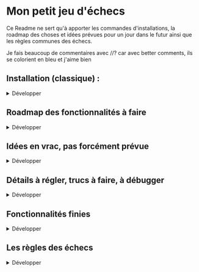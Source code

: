 # Mon petit jeu d'échecs

Ce Readme ne sert qu'à apporter les commandes d'installations, la roadmap des choses et idées prévues pour un jour dans le futur ainsi que les règles communes des échecs.

Je fais beaucoup de commentaires avec //? car avec better comments, ils se colorient en bleu et j'aime bien

## Installation (classique) :

<details>
<summary>Développer</summary>

- **1 : npm i** (Comprend dotenv ; express ; multer ; pg ; sequelize) (peut-être bcrypt ; ejs ; email-validator et express-session dans le futur)  

- **2 : Création de la BDD** 
  - `sudo -i -u postgres;` sur Ubuntu ou  `psql -U postgres` sur Windows
  - `psql`
  - `CREATE ROLE chess WITH LOGIN PASSWORD 'chess';`
  - `CREATE DATABASE chess OWNER chess;`
    
    **Sur un autre terminal :**
  - `psql -U chess -d chess -f ./data/create_db.sql;` + MDP `chess`

- **3 : Créer le .env**
  - À l'intérieur du .env, mettre : 
  - `PG_URL=postgresql://chess:chess@localhost:5432/chess`
  - `PORT=3000`

Et voilà 

</details>

## Roadmap des fonctionnalités à faire

<details>
<summary>Développer</summary>

### <span style="color:red">En rouge, les choses actuellement en dev</span>
  
  - 2 ème étape : **Identification des coups possibles**
    - a: Quand une case est sélectionnée, cela part en JS pendant un moment pour sortir un tableau/objet de toutes les cases où il est possible d'aller.
    - a': (*OU A chaque coup, le JS va calculer pour chaque pièce tous les coups possible (pour une seule couleur) et donc avoir compteur et check-if-mate*)
    - b: Ces cases devront être colorié avec une 4ème couleur
    - c: Ces cases devront être cliquables.
    - d: En cliquand sur l'une de ces cases (donc les cases "coup possible"), cela doit déplacer la pièce original vers cette nouvelle case.
    - e: Si la nouvelle case de la pièce contenait déjà une pièce (adverse), elle doit être retiré du plateau (BONUS : et mise dans le cimetière)
    - f: Retour à l'état initial

  - 3 ème étape : **Les règle de la partie**
    - a: A chaque coup effectué, on revient donc à l'état initial
    - b: Dans cet état, il faut calculer tous les coup possible pour chaque pièce pour le joueur dont c'est le tour.
    - c: Je ne sais comment, si le joueur est en échec, on doit donc limiter les coups à tout ceux qui lui permettent de sortir de cet état.
    - d: Pour déterminer l'échec et mat, il faut vérifier que peu importe le coup joué parmis ceux en état d'échec, le joueur reste en échec. Si c'est le cas, alors c'est checkmate.

  - 4 ème étape : **Relation entre les joueurs**
    - a: Mise en place d'une page d'accueuil
    - b: Paramétrage d'une partie (simple au début avec seulement 1 ou deux joueurs)
    - c: En fonction de la couleur choisie si "un joueur", s'arranger pour que l'ordinateur joue un coup aléatoire avec un faux délai de réflexion

</details>

## Idées en vrac, pas forcément prévue

<details>
<summary>Développer</summary>

### <span style="color:green">**Pas très important**</span> ; <span style="color:blue">**Assez important**</span> ; <span style="color:red">**Important**</span>

- <span style="color:green">Rajouter un délai minimal et maximal (un compteur total ?) pour les coup de chaque joueur</span>
- <span style="color:green">Rajouter un dégradé sur les case (genre reflet)</span>
- <span style="color:red">Rajouter une option en début de partie pour paramétrer (jouer seul / à deux en local / à deux en ligne)</span>
- <span style="color:blue">Rajouter une animation quand une pièce se déplace d'une case à une autre</span>
- <span style="color:green">Rajouter une animation et une option pour déplacer les pièces sorties dans un cimetière</span>
- <span style="color:red">Un enregistrement de toutes les parties joués, un moyen de les consulter (voir les fiches lors des championnats) et un moyen de les faire rejouer.</span>
- <span style="color:red">Rajouter une option pour changer les couleurs/le thème.</span>
- <span style="color:blue">Affichage du contrôle de chaque joueur</span>
- <span style="color:green">Affichage particulier des pièces en cas de vitoires + animations ?</span>
- <span style="color:red">Afficher un tableau dynamique sur la droite du jeu qui récapitulera tous les coup (avec mise en forme des coup lorsque MEURTRE)</span>
- <span style="color:green">Enregistrer un nom pour chaque joueur, l'inscrire en base de donnée (unique avec mot de passe et il pourrait retrouver se sparties précédentes)</span>
- <span style="color:green">En activant le mode DangerZone, survoler une case, mettrait en surbrillance les pièces responsables du contrôle</span>
- <span style="color:blue">Intégrer une règle dans la page</span>

</details>

## Détails à régler, trucs à faire, à débugger

<details>
<summary>Développer</summary>

- Si CODE dans le back, a chaque déplacement, avant de bouger la pièce, faire une vérification que ce déplacement est légal (ne pas faire confiance à l'user et au JS front)
- Un bug récurrent mais irreproduisible sur commande fait que lors de la sélection d'une pièce, tous les events listener originaux ne sont pas systématiquement supprimés. Il peut en rester 3 ou 4 qui rend la sélection de pièce multiples possibles. GRAVE (J'ai fait un truc, je ne suis pas sûr mais ça l'a peut-être régle. Je laisse cette ligne quand même on sait jamais.)
- La partie let color avec le if et l'insertion dans l'objet d ela pièce est répété 6 fois. Très facile à factoriser en unifiant les fonctions.
- Pour "délirer", bundlizer le back et le front et les réunir en deux fichiers uniquement.
- Je crois que je ne me sert pas de la propriété isPiece indiquand si oui ou non se toruve une pièce sur cette case. Donc peut-être à enlever.


</details>

## Fonctionnalités finies

<details>
<summary>Développer</summary>

- Création de l'échiquier, des lettres, des nombres automatisé et synchro avec des setTimeout.
- Création de la base de données (mais qui sera peut-être remplacé par un simple objet)
- Étape 0 : <span style="color:red">**Création, conception d'un plan "optimisé" à toutes les règles**</span>
- 1 ère étape : **La sélection des pièces**
    - a: Je ne dois pouvoir cliquer que sur les case qui contienne une pièce.
    - b: Quand je clique sur une pièce, elle doit se mettre en surbrillance
    - c: Quand une case est sélectionné, on ne doit plus pouvoir sélectionner la moindre case (peut-être rajouter une option empêchant toute action de l'user pendant une seconde ou deux pour être sûr);
    - d: Quand une case est sélectionné, elle doit pouvoir être recliqué pour la déselectionner ce qui fait revenir à l'état initial.

</details>

## Les règles des échecs

<details>
<summary>Développer</summary>

- La case en bas à droite (H1) est blanche
### Echec
- Conditions d'échec : Lorsque la case occupée par le Roi est contrôlée par une pièce de l'adversaire (en gros, le roi peut se faire manger au prochain tour)
- Conditions d'échec et mat :
  - Le roi est en échec et ne peut plus se déplacer
  - Aucune pièce alliée ne peut le sauver
  - La pièce adverse menaçante ne peut être éliminée
### Le pat
-   Le roi ne peut pas se déplacer sans se mettre en échec
-   Aucune autre pièce ne peut être déplacée
### Partie nulle
- Par consentement mutuel (implique un bouton)
- Si 50 coups ont été effectués sans déplacements de pions ou prise de pièces.
- S'il ne reste que les deux rois.

### Déplacement (et particularités) des pièces

#### Le pion
  - Avance droit devant lui, ne recule jamais
  - Avance d'une case (ou deux à son premier coup)
  - Capture en diagonale
  - (Se transforme en une autrte pièce (au choix du joueur exepté le roi) si atteint la ligne extrême adverse (Ligne 8 pour un pion blanc, ligne 1 pour un pion noir))

#### Le cavalier
  - Ignore les autres pièces
  - Se déplace de deux cases puis de une (forme de L, implique donc un maximum de 8 déplacements possibles par cavalier)
  - Change de couleur à chaque déplacement

#### Le fou
  - Se déplace en diagonale d'autant de case qu'il le veut (sauf rencontre)
  - Reste toujours sur sa couleur

#### La tour
  - Déplacement en ligne (horizontal/vertical) d'autant de case qu'il le veut (sauf rencontre)

#### Le roi
  - Se déplace dans toutes les directions possibles d'une seule case à la fois
  - Ne doit jamais se déplacer dans une case contrôlée par l'adversaire

#### La dame
  - Cumule déplacement en diagonale et en ligne. Ainsi, comme le roi, elle peut se déplacer dans les 8 directions, mais aussi loin qu'elle le veut (sauf rencontre)

#### Le roque
  - Le roi se déplace vers l'une de ses tours, se colle à elle, la tour saute par dessus le roi et passe de l'autre côté.
  - Ni le roi, ni la tour concernée ne doivent avoir bougé depuis le début de la partie
  - Le roi ne peut accomplir cette action s'il est en échec
  - Aucune des pièces adverses ne doit contrôler les deux ou trois cases séparant la tour du roi.

#### La prise en passant
  - Si un pion adverse vient d'avancer de deux cases et se retrouve adjacent à l'un des pions du joueur, celui-ci peut choisir d'effectuer la prise en passant. C'est-à-dire, bouger en diagonale derrière le pion adverse et le "prendre" par la même occasion.
  - Le pion ne peut faire cette action que directement après le déplacement de deux cases adverses.

</details>